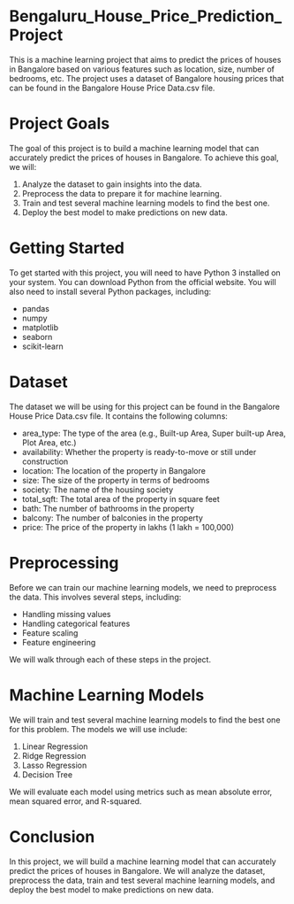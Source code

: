 # Bengaluru_House_Price_Prediction_Project
This is a machine learning project that aims to predict the prices of houses in Bangalore based on various features such as location, size, number of bedrooms, etc. The project uses a dataset of Bangalore housing prices that can be found in the Bangalore House Price Data.csv file.

# Project Goals
The goal of this project is to build a machine learning model that can accurately predict the prices of houses in Bangalore. To achieve this goal, we will:

1. Analyze the dataset to gain insights into the data.
2. Preprocess the data to prepare it for machine learning.
3. Train and test several machine learning models to find the best one.
4. Deploy the best model to make predictions on new data.
# Getting Started
To get started with this project, you will need to have Python 3 installed on your system. You can download Python from the official website. You will also need to install several Python packages, including:

- pandas
- numpy
- matplotlib
- seaborn
- scikit-learn

# Dataset
The dataset we will be using for this project can be found in the Bangalore House Price Data.csv file. It contains the following columns:

- area_type: The type of the area (e.g., Built-up Area, Super built-up Area, Plot Area, etc.)
- availability: Whether the property is ready-to-move or still under construction
- location: The location of the property in Bangalore
- size: The size of the property in terms of bedrooms
- society: The name of the housing society
- total_sqft: The total area of the property in square feet
- bath: The number of bathrooms in the property
- balcony: The number of balconies in the property
- price: The price of the property in lakhs (1 lakh = 100,000)
# Preprocessing
Before we can train our machine learning models, we need to preprocess the data. This involves several steps, including:

- Handling missing values
- Handling categorical features
- Feature scaling
- Feature engineering

We will walk through each of these steps in the project.

# Machine Learning Models
We will train and test several machine learning models to find the best one for this problem. The models we will use include:

1. Linear Regression
2. Ridge Regression
3. Lasso Regression
4. Decision Tree

We will evaluate each model using metrics such as mean absolute error, mean squared error, and R-squared.


# Conclusion
In this project, we will build a machine learning model that can accurately predict the prices of houses in Bangalore. We will analyze the dataset, preprocess the data, train and test several machine learning models, and deploy the best model to make predictions on new data.



